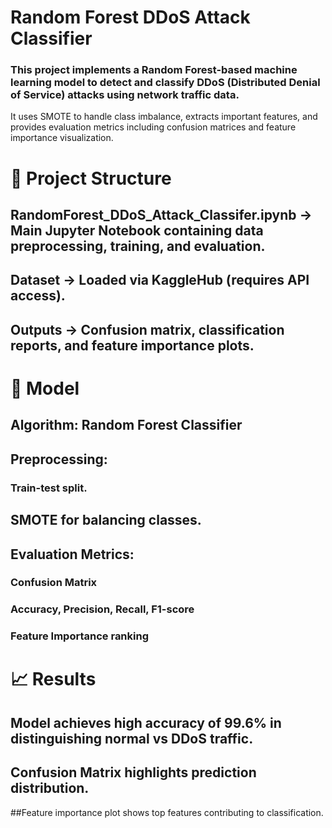 # Random Forest DDoS Attack Classifier
### This project implements a Random Forest-based machine learning model to detect and classify DDoS (Distributed Denial of Service) attacks using network traffic data.
It uses SMOTE to handle class imbalance, extracts important features, and provides evaluation metrics including confusion matrices and feature importance visualization.
# 📌 Project Structure

## RandomForest_DDoS_Attack_Classifer.ipynb → Main Jupyter Notebook containing data preprocessing, training, and evaluation.

## Dataset → Loaded via KaggleHub (requires API access).

## Outputs → Confusion matrix, classification reports, and feature importance plots.

# 🧠 Model

## Algorithm: Random Forest Classifier

## Preprocessing:

### Train-test split.

## SMOTE for balancing classes.

## Evaluation Metrics:

### Confusion Matrix

### Accuracy, Precision, Recall, F1-score

### Feature Importance ranking

# 📈 Results

## Model achieves high accuracy of 99.6% in distinguishing normal vs DDoS traffic.

## Confusion Matrix highlights prediction distribution.

##Feature importance plot shows top features contributing to classification.
